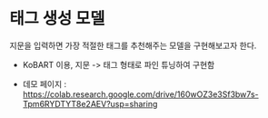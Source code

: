# 태그 생성 모델

지문을 입력하면 가장 적절한 태그를 추천해주는 모델을 구현해보고자 한다.

* KoBART 이용, 지문 -> 태그 형태로 파인 튜닝하여 구현함

* 데모 페이지 : https://colab.research.google.com/drive/160wOZ3e3Sf3bw7s-Tpm6RYDTYT8e2AEV?usp=sharing



